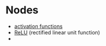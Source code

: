 # Nodes

- [activation functions](activation_functions.md)
- [ReLU](ReLU.md) (rectified linear unit function)
- 
